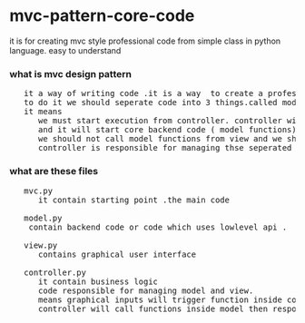 # mvc-pattern-core-code
it is for creating mvc style professional code from simple class in python language.
easy to understand


### what is mvc design pattern
<pre>
   it a way of writing code .it is a way  to create a professional or easly maintainable and easy to understand code 
   to do it we should seperate code into 3 things.called model view and controller.
   it means
      we must start execution from controller. controller will start graphical user interface (view functions)
      and it will start core backend code ( model functions).
      we should not call model functions from view and we should not call view functions from model. 
      controller is responsible for managing thse seperated codes communicatin
</pre>

### what are these files
<pre>
   mvc.py  
      it contain starting point .the main code
   
   model.py
    contain backend code or code which uses lowlevel api .
   
   view.py
      contains graphical user interface
   
   controller.py
      it contain business logic
      code responsible for managing model and view.
      means graphical inputs will trigger function inside controller and 
      controller will call functions inside model then responce willbe sended to view functions
      
</pre>

